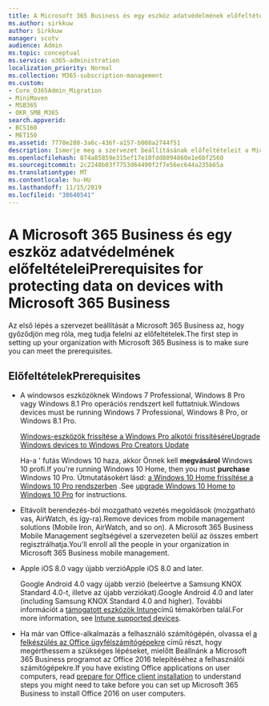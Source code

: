 ```yaml
---
title: A Microsoft 365 Business és egy eszköz adatvédelmének előfeltételei
ms.author: sirkkuw
author: Sirkkuw
manager: scotv
audience: Admin
ms.topic: conceptual
ms.service: o365-administration
localization_priority: Normal
ms.collection: M365-subscription-management
ms.custom:
- Core_O365Admin_Migration
- MiniMaven
- MSB365
- OKR_SMB_M365
search.appverid:
- BCS160
- MET150
ms.assetid: 7770e280-3a6c-436f-a157-b008a2744f51
description: Ismerje meg a szervezet beállításának előfeltételeit a Microsoft 365 Business-nél.
ms.openlocfilehash: 874a85859e315ef17e10fdd8094860e1e6bf2560
ms.sourcegitcommit: 2c2248b03f7753d64490f2f7e56ec644a235b65a
ms.translationtype: MT
ms.contentlocale: hu-HU
ms.lasthandoff: 11/15/2019
ms.locfileid: "38640541"
---
```

# <a name="prerequisites-for-protecting-data-on-devices-with-microsoft-365-business"></a><span data-ttu-id="03928-103">A Microsoft 365 Business és egy eszköz adatvédelmének előfeltételei</span><span class="sxs-lookup"><span data-stu-id="03928-103">Prerequisites for protecting data on devices with Microsoft 365 Business</span></span>

<span data-ttu-id="03928-104">Az első lépés a szervezet beállítását a Microsoft 365 Business az, hogy győződjön meg róla, meg tudja felelni az előfeltételek.</span><span class="sxs-lookup"><span data-stu-id="03928-104">The first step in setting up your organization with Microsoft 365 Business is to make sure you can meet the prerequisites.</span></span>
  
## <a name="prerequisites"></a><span data-ttu-id="03928-105">Előfeltételek</span><span class="sxs-lookup"><span data-stu-id="03928-105">Prerequisites</span></span>

- <span data-ttu-id="03928-106">A windowsos eszközöknek Windows 7 Professional, Windows 8 Pro vagy Windows 8.1 Pro operációs rendszert kell futtatniuk.</span><span class="sxs-lookup"><span data-stu-id="03928-106">Windows devices must be running Windows 7 Professional, Windows 8 Pro, or Windows 8.1 Pro.</span></span>
    
    [<span data-ttu-id="03928-107">Windows-eszközök frissítése a Windows Pro alkotói frissítésére</span><span class="sxs-lookup"><span data-stu-id="03928-107">Upgrade Windows devices to Windows Pro Creators Update</span></span>](upgrade-to-windows-pro-creators-update.md)
    
    <span data-ttu-id="03928-108">Ha-a ' futás Windows 10 haza, akkor Önnek kell **megvásárol** Windows 10 profi.</span><span class="sxs-lookup"><span data-stu-id="03928-108">If you're running Windows 10 Home, then you must **purchase** Windows  10 Pro.</span></span> <span data-ttu-id="03928-109">Útmutatásokért lásd: [a Windows 10 Home frissítése a Windows 10 Pro rendszerben](https://support.office.com/article/0aee10c1-4d34-43ee-a325-579c6c2df90e?ui=en-US&rs=en-US&ad=US) .</span><span class="sxs-lookup"><span data-stu-id="03928-109">See [upgrade Windows 10 Home to Windows 10 Pro](https://support.office.com/article/0aee10c1-4d34-43ee-a325-579c6c2df90e?ui=en-US&rs=en-US&ad=US) for instructions.</span></span> 
    
- <span data-ttu-id="03928-110">Eltávolít berendezés-ból mozgatható vezetés megoldások (mozgatható vas, AirWatch, és így-ra).</span><span class="sxs-lookup"><span data-stu-id="03928-110">Remove devices from mobile management solutions (Mobile Iron, AirWatch, and so on).</span></span> <span data-ttu-id="03928-111">A Microsoft 365 Business Mobile Management segítségével a szervezeten belül az összes embert regisztrálhatja.</span><span class="sxs-lookup"><span data-stu-id="03928-111">You'll enroll all the people in your organization in Microsoft 365 Business mobile management.</span></span>
    
- <span data-ttu-id="03928-112">Apple iOS 8.0 vagy újabb verzió</span><span class="sxs-lookup"><span data-stu-id="03928-112">Apple iOS 8.0 and later.</span></span>
    
    <span data-ttu-id="03928-113">Google Android 4.0 vagy újabb verzió (beleértve a Samsung KNOX Standard 4.0-t, illetve az újabb verziókat).</span><span class="sxs-lookup"><span data-stu-id="03928-113">Google Android 4.0 and later (including Samsung KNOX Standard 4.0 and higher).</span></span> <span data-ttu-id="03928-114">További információt a [támogatott eszközök Intune](https://go.microsoft.com/fwlink/p/?linkid=852307)című témakörben talál.</span><span class="sxs-lookup"><span data-stu-id="03928-114">For more information, see [Intune supported devices](https://go.microsoft.com/fwlink/p/?linkid=852307).</span></span>
    
- <span data-ttu-id="03928-115">Ha már van Office-alkalmazás a felhasználó számítógépén, olvassa el [a felkészülés az Office ügyfélszámítógépekre](prepare-for-office-client-deployment.md) című részt, hogy megérthessem a szükséges lépéseket, mielőtt Beállnánk a Microsoft 365 Business programot az Office 2016 telepítéséhez a felhasználói számítógépekre.</span><span class="sxs-lookup"><span data-stu-id="03928-115">If you have existing Office applications on user computers, read [prepare for Office client installation](prepare-for-office-client-deployment.md) to understand steps you might need to take before you can set up Microsoft 365 Business to install Office 2016 on user computers.</span></span> 
